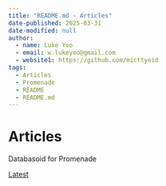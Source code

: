 ```yaml
---
title: "README.md - Articles"
date-published: 2025-03-31
date-modified: null
author:
  - name: Luke Yoo
  - email: w.lukeyoo@gmail.com
  - website1: https://github.com/micttyoid
tags:
  - Articles
  - Promenade
  - README
  - README.md
---
```


# Articles

Databasoid for Promenade

[Latest](https://lukeyoo.fyi/blog/2025/5/bevy-macos-shift-scroll)
